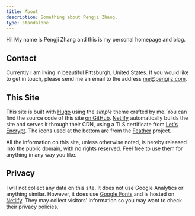 ```yaml
---
title: About
description: Something about Pengji Zhang.
type: standalone
---
```


Hi! My name is Pengji Zhang and this is my personal homepage and blog.

## Contact

Currently I am living in beautiful Pittsburgh, United States. If you would like
to get in touch, please send me an email to the address
[me@pengjiz.com](mailto:me@pengjiz.com).

## This Site

This site is built with [Hugo](https://gohugo.io/) using the *simple* theme
crafted by me. You can find the source code of this site [on
GitHub](https://github.com/pengjiz/pengjiz.com).
[Netlify](https://www.netlify.com/) automatically builds the site and serves it
through their CDN, using a TLS certificate from [Let's
Encrypt](https://letsencrypt.org/). The icons used at the bottom are from the
[Feather](https://feathericons.com/) project.

All the information on this site, unless otherwise noted, is hereby released
into the public domain, with no rights reserved. Feel free to use them for
anything in any way you like.

## Privacy

I will not collect any data on this site. It does not use Google Analytics or
anything similar. However, it does use [Google Fonts](https://fonts.google.com/)
and is hosted on [Netlify](https://www.netlify.com/). They may collect visitors'
information so you may want to check their privacy policies.
